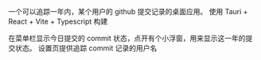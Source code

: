 一个可以追踪一年内，某个用户的 github 提交记录的桌面应用。
使用 Tauri + React + Vite + Typescript 构建

在菜单栏显示今日提交的 commit 状态，点开有个小浮窗，用来显示这一年的提交状态。
设置页提供追踪 commit 记录的用户名
